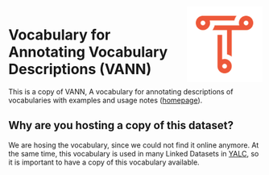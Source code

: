 <img src="img/triply.png" align="right" height="150">

# Vocabulary for Annotating Vocabulary Descriptions (VANN)

This is a copy of VANN, A vocabulary for annotating descriptions of
vocabularies with examples and usage notes
([homepage](http://vocab.org/vann)).

## Why are you hosting a copy of this dataset?

We are hosing the vocabulary, since we could not find it online
anymore.  At the same time, this vocabulary is used in many Linked
Datasets in [YALC](https://github.com/TriplyDB/YALC), so it is
important to have a copy of this vocabulary available.
